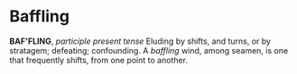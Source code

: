 # Baffling

**BAF'FLING**, _participle present tense_ Eluding by shifts, and turns, or by stratagem; defeating; confounding. A _baffling_ wind, among seamen, is one that frequently shifts, from one point to another.